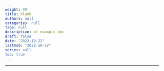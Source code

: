 ```yaml
---
weight: 99
title: blank
authors: null
categories: null
tags: null
description: of example doc
draft: false
date: "2022-10-22"
lastmod: "2022-10-22"
series: null
toc: true
---
```



<!--more-->
---
